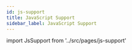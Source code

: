 ```yaml
---
id: js-support
title: JavaScript Support
sidebar_label: JavaScript Support
---
```


<link rel="preconnect" href="https://fonts.googleapis.com"/>
<link rel="preconnect" href="https://fonts.gstatic.com" crossorigin/>
<link href="https://fonts.googleapis.com/css2?family=Public+Sans:ital,wght@0,100..900;1,100..900&amp;display=swap" rel="stylesheet"/>

import JsSupport from '../src/pages/js-support'
<JsSupport />
